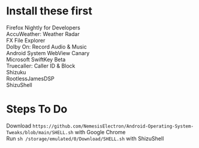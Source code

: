 # Install these first
Firefox Nightly for Developers\
AccuWeather: Weather Radar\
FX File Explorer\
Dolby On: Record Audio & Music\
Android System WebView Canary\
Microsoft SwiftKey Beta\
Truecaller: Caller ID & Block\
Shizuku\
RootlessJamesDSP\
ShizuShell

# Steps To Do
Download `https://github.com/NemesisElectron/Android-Operating-System-Tweaks/blob/main/SHELL.sh` with Google Chrome\
Run `sh /storage/emulated/0/Download/SHELL.sh` with ShizuShell
